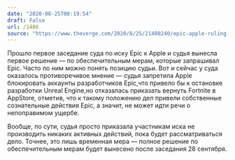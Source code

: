 ```yaml
---
date: "2020-08-25T08:19:54"
draft: False
url: /1486
source: "https://www.theverge.com/2020/8/25/21400240/epic-apple-ruling-unreal-engine-fortnite-temporary-restraining-order"
---
```


Прошло первое заседание суда по иску Epic к Apple и судья вынесла первое решение — по обеспечительным мерам, которые запрашивал Epic. Часто по ним можно понять позицию судьи. Вот и сейчас у суда оказалось противоречивое мнение — судья запретила Apple блокировать аккаунты разработчиков Epic,что привело бы к остановке разработки Unreal Engine,но отказалась приказать вернуть Fortnite в AppStore,  отметив, что к такому положению дел привели собственные сознательные действия Epic, а значит, не может идти речи о непоправимом ущербе.

Вообще, по сути, судья просто приказала участникам иска не производить никаких активных действий, пока будет рассматриваться дело. Точнее, это лишь временная мера — полное решение по обеспечительным мерам будет вынесено после заседания 28 сентября.
